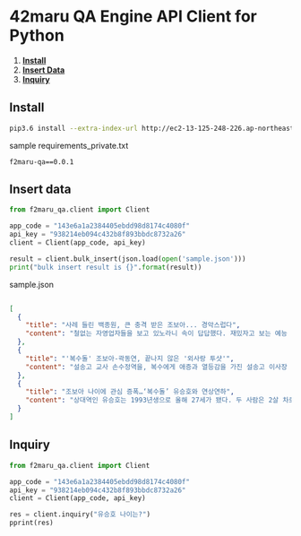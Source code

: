 # 42maru QA Engine API Client for Python

1. **[Install](#install)**
1. **[Insert Data](#insert-data)**
1. **[Inquiry](#inquiry)**

## Install


```bash
pip3.6 install --extra-index-url http://ec2-13-125-248-226.ap-northeast-2.compute.amazonaws.com/simple --trusted-host ec2-13-125-248-226.ap-northeast-2.compute.amazonaws.com -r ./requirements_private.txt
```

sample requirements_private.txt
```text
f2maru-qa==0.0.1
```

## Insert data
```python
from f2maru_qa.client import Client

app_code = "143e6a1a2384405ebdd98d8174c4080f"
api_key = "938214eb094c432b8f893bbdc8732a26"
client = Client(app_code, api_key)

result = client.bulk_insert(json.load(open('sample.json')))
print("bulk insert result is {}".format(result))

```

sample.json
```json

[
  {
    "title": "사레 들린 백종원, 큰 충격 받은 조보아... 경악스럽다",
    "content": "철없는 자영업자들을 보고 있노라니 속이 답답했다. 재밌자고 보는 예능 프로그램인데, 남는 건 혈압뿐인 듯하다. SBS <백종원의 골목식당>의 고로케집 사장과 피자집 사장 이야기다.입으로는 절박하다고 말하지만, 그들의 행동에는 여전히 정체불명의 여유가 넘친다. 포방터 시장의 돈가스집 사장처럼 폭삭 망해본 경험이 없기 때문일까? 그래서 삶의 무게를 제대로 느껴보지 못한 걸까? 절실함이 전혀 없는 그들의 태도가 이젠 불편하기까지 하다."
  },
  {
    "title": "'복수돌' 조보아-곽동연, 끝나지 않은 '외사랑 투샷'",
    "content": "설송고 교사 손수정역을, 복수에게 애증과 열등감을 가진 설송고 이사장 오세호 역을 맡았다. 극중 두 사람은 복수와 삼각관계 구도를 형성, 설송고의 시스템과 로맨스에서 팽팽하게 대립하며 극의 긴장감을 증폭시키고 있다."
  },
  {
    "title": "조보아 나이에 관심 증폭…‘복수돌’ 유승호와 연상연하",
    "content": "상대역인 유승호는 1993년생으로 올해 27세가 됐다. 두 사람은 2살 차로 '복수가 돌아왔다'에서 인상 깊은 연기를 보여주고 있다."
  }
]
```

## Inquiry
```python
from f2maru_qa.client import Client

app_code = "143e6a1a2384405ebdd98d8174c4080f"
api_key = "938214eb094c432b8f893bbdc8732a26"
client = Client(app_code, api_key)

res = client.inquiry("유승호 나이는?")
pprint(res)

```